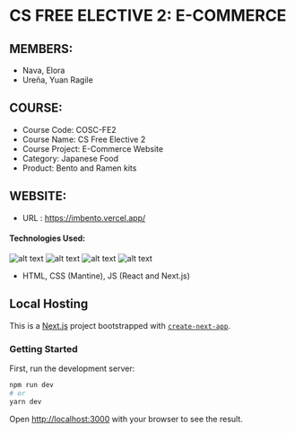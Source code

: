 # CS FREE ELECTIVE 2: E-COMMERCE

## MEMBERS:
- Nava, Elora 
- Ureña, Yuan Ragile

## COURSE:
- Course Code: COSC-FE2
- Course Name: CS Free Elective 2
- Course Project: E-Commerce Website
- Category: Japanese Food
- Product: Bento and Ramen kits

## WEBSITE:
- URL : https://imbento.vercel.app/

#### Technologies Used:
![alt text](https://www.gstatic.com/devrel-devsite/prod/vc901a5242fa1f51622c87b6b540eca04c81baea0c307ecf1bb2dd2ea202bf099/firebase/images/touchicon-180.png)
![alt text](https://upload.wikimedia.org/wikipedia/commons/6/6a/JavaScript-logo.png)
![alt text](https://ivazz.com/wp-content/uploads/2021/05/react.png)
![alt text](https://upload.wikimedia.org/wikipedia/commons/thumb/8/8e/Nextjs-logo.svg/800px-Nextjs-logo.svg.png)
- HTML, CSS (Mantine), JS (React and Next.js)

## Local Hosting

This is a [Next.js](https://nextjs.org/) project bootstrapped with [`create-next-app`](https://github.com/vercel/next.js/tree/canary/packages/create-next-app).

### Getting Started

First, run the development server:

```bash
npm run dev
# or
yarn dev
```

Open [http://localhost:3000](http://localhost:3000) with your browser to see the result.

